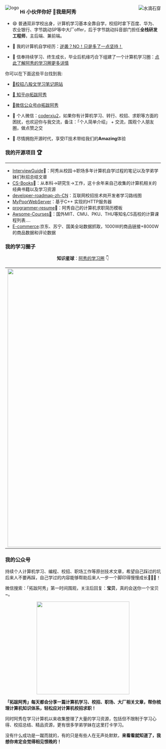 <p>
<img src="https://github-readme-stats.vercel.app/api?username=forthespada
&show_icons=true" alt="logo" align="left" style="margin-bottom: 20px;" />
</p>



<img align="right" src="https://github-readme-stats.vercel.app/api?username=forthespada&show_icons=true&icon_color=CE1D2D&text_color=718096&bg_color=ffffff&hide_title=true"  alt="水滴石穿" align="right" style="margin-bottom: 20px;"/>



### Hi 小伙伴你好 👋我是阿秀

- :smile: 普通双非学校出身，计算机学习基本全靠自学，校招时拿下百度、华为、农业银行、字节跳动SP等中大厂offer，后于字节跳动抖音部门担任**全栈研发工程师**，主后端、兼前端。


- 🌱 我的计算机自学经历：[逆袭？NO！只是多了一点坚持！](https://mp.weixin.qq.com/s?__biz=Mzk0ODU4MzEzMw==&mid=2247511591&idx=1&sn=a24ae5a7a3516c78e91076e6679ecd6d&source=41#wechat_redirect)
- 🤔 信奉持续学习、终生成长，毕业后机缘巧合下组建了一个计算机学习圈：[点此了解阿秀的学习圈更多详情](https://interviewguide.cn/notes/05-xiustar/01-xiustar_reading_guide/01-introduce.html#%E9%98%BF%E7%A7%80%E7%BB%84%E5%BB%BA%E4%BA%86%E4%B8%80%E4%B8%AA%E6%A0%A1%E6%8B%9B%E5%AD%A6%E4%B9%A0%E5%9C%88%E5%AD%90)

你可以在下面这些平台找到我:

- [🔭校招八股文学习笔记网站](https://interviewguide.cn/notes/01-guide/web-guide-reading.html)
- [:dog: 知乎@拓跋阿秀](https://www.zhihu.com/people/tuo-ba-a-xiu/answers)
- [👯微信公众号@拓跋阿秀](https://mp.weixin.qq.com/s?__biz=Mzk0ODU4MzEzMw==&mid=2247512286&idx=1&sn=ca6b98ce80b00bc9e8ef475469eb363e&source=41#wechat_redirect)


- 💬 个人微信：[coderxiu2](https://oss.interviewguide.cn/img/202204281304520.png)，如果你有计算机学习、转行、校招、求职等方面的困扰，也欢迎你与我交流，备注：「个人简单介绍」 + 交流，围观个人朋友圈，做点赞之交
- :clap: 尽情拥抱开源时代，享受IT技术带给我们的**Amazing**体验 

### 我的开源项目 🏆

---

- [InterviewGuide](https://github.com/forthespada/InterviewGuide)🚀：阿秀从校园->职场多年计算机自学过程的笔记以及学弟学妹们秋招总结文章
- [CS-Books](https://github.com/forthespada/CS-Books)🚀：从本科->研究生->工作，这十余年来自己收集的计算机相关的经典书籍以及学习资源
- [developer-roadmap-zh-CN](https://github.com/forthespada/developer-roadmap-zh-CN)：互联网校招技术岗开发者学习路线图
- [MyPoorWebServer](https://github.com/forthespada/MyPoorWebServer)：基于C++ 实现的HTTP服务器
- [programmer-resume](https://github.com/forthespada/programmer-resume)🚀：阿秀自己的计算机求职简历模板
- [Awsome-Courses🚀](https://github.com/forthespada/Awsome-Courses)：国外MIT、CMU、PKU、THU等知名CS高校的计算课程列表....
- [E-commerce](https://github.com/forthespada/E-commerce):京东、苏宁、国美全站数据抓取，1000W的商品链接+8000W的商品数据和评论数据

### 我的学习圈子



<div align="center">
    <p align="center"><b>知识星球</b>：<a href="https://www.yuque.com/tuobaaxiu/httmmc/xg0otqvc17wfx4u9">阿秀的学习圈</a> 👇</p>
   <table>
  		<tbody>
            <tr>
               <td align="center" valign="middle">
                <a href="https://interviewguide.cn/notes/05-xiustar/01-xiustar_reading_guide/01-introduce.html#%E9%98%BF%E7%A7%80%E7%BB%84%E5%BB%BA%E4%BA%86%E4%B8%80%E4%B8%AA%E6%A0%A1%E6%8B%9B%E5%AD%A6%E4%B9%A0%E5%9C%88%E5%AD%90"><img src="http://oss.interviewguide.cn/img/202304091541810.png" width="900px" target="_blank"></a>
              </td>       
            </tr>
  		</tbody>
	</table>
</div>


### 我的公众号

持续个人计算机学习、编程、校招、职场工作等原创技术文章，希望自己踩过的坑后来人不要再踩，自己学过的内容能够帮助后来人一步一个脚印得慢慢成长🌹🌹🌹！

微信搜索：「拓跋阿秀」第一时间围观，关注后回复：**宝贝**，真的会送你一个宝贝~。

<div align="center">
  <img src="http://oss.interviewguide.cn/img/202310061834557.jpg" style="width: 300px; height:300px" />
</div>


**「拓跋阿秀」每天都会分享一篇计算机学习、校招、职场、大厂相关文章，帮你梳理计算机知识体系，轻松应对计算机校招求职！**

同时阿秀在学习计算机以来收集整理了大量的学习资源，包括但不限制于学习心得、校招总结、精品资源，更有很多学弟学妹在这里打卡学习。

没有什么成功是一蹴而就的，有的只是有些人在无声处默默，**来看看就知道了，我想你肯定会觉得相见恨晚的！**

<!--<img src="https://github-profile-trophy.vercel.app/?username=forthespada&theme=flat&column=7" alt="logo" align="left" style="margin: auto;"/>

